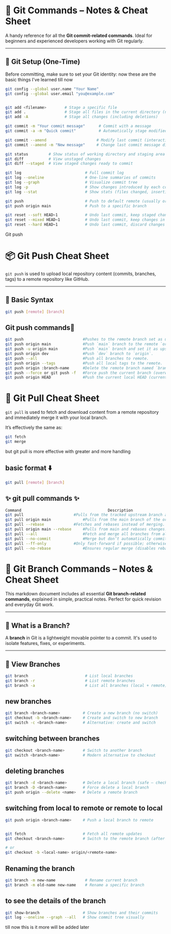 # 🚀 Git Commands – Notes & Cheat Sheet

A handy reference for all the **Git commit-related commands**. Ideal for beginners and experienced developers working with Git regularly.

---

## 🔧 Git Setup (One-Time)

Before committing, make sure to set your Git identity:
now these are the basic things I've learned till now

```bash
git config --global user.name "Your Name"
git config --global user.email "you@example.com"


git add <filename>        # Stage a specific file
git add .                 # Stage all files in the current directory (new + modified)
git add -A                # Stage all changes (including deletions)

git commit -m "Your commit message"      # Commit with a message
git commit -a -m "Quick commit"          # Automatically stage modified files and commit

git commit --amend                      # Modify last commit (interactive)
git commit --amend -m "New message"     # Change last commit message directly

git status         # Show status of working directory and staging area
git diff           # View unstaged changes
git diff --staged  # View staged changes ready to commit

git log                            # Full commit log
git log --oneline                  # One-line summaries of commits
git log --graph                    # Visualize commit tree
git log -p                         # Show changes introduced by each commit
git log --stat                     # Show stats (files changed, insertions/deletions)

git push                           # Push to default remote (usually origin)
git push origin main               # Push to a specific branch

git reset --soft HEAD~1            # Undo last commit, keep staged changes
git reset --mixed HEAD~1           # Undo last commit, keep changes in working directory
git reset --hard HEAD~1            # Undo last commit, discard changes

```

Git push
# 📦 Git Push Cheat Sheet

`git push` is used to upload local repository content (commits, branches, tags) to a remote repository like GitHub.

---

## 🚀 Basic Syntax

```bash
git push [remote] [branch]
```
## Git push commands🎀

```bash
git push                          #Pushes to the remote branch set as upstream.                                   |
git push origin main              #Push `main` branch to the remote `origin`.                                     |
git push -u origin main           #Push `main` branch and set it as upstream for future pushes.                   |
git push origin dev               #Push `dev` branch to `origin`.                                                 |
git push --all                    #Push all branches to remote.                                                   |
git push origin --tags            #Push all local tags to the remote.                                             |
git push origin :branch-name      #Delete the remote branch named `branch-name`.                                  |
git push --force or git push -f   #Force push the current branch (overwrite remote history).                      |
git push origin HEAD              #Push the current local HEAD (current branch) to the remote with the same name. |
```
# 🔄 Git Pull Cheat Sheet

`git pull` is used to fetch and download content from a remote repository and immediately merge it with your local branch.

It’s effectively the same as:
```bash
git fetch
git merge
```

but git pull is more effective with greater and more handling

## basic format ⬇️
```bash
git pull [remote] [branch]
```

## ✨ git pull commands ✨

```bash
Command	                                     Description
git pull	                  #Pulls from the tracked upstream branch and merges it.
git pull origin main	          #Pulls from the main branch of the origin remote.
git pull --rebase	          #Fetches and rebases instead of merging. Keeps history linear.
git pull origin main --rebase	  #Pulls from main and rebases changes.
git pull --all	                  #Fetch and merge all branches from all remotes.
git pull --no-commit	          #Merge but don’t automatically commit the result.
git pull --ff-only	          #Only fast-forward if possible; otherwise, abort.
git pull --no-rebase	          #Ensures regular merge (disables rebasing).
```

# 🌿 Git Branch Commands – Notes & Cheat Sheet

This markdown document includes all essential **Git branch-related commands**, explained in simple, practical notes. Perfect for quick revision and everyday Git work.

---

## 🌱 What is a Branch?

A **branch** in Git is a lightweight movable pointer to a commit. It's used to isolate features, fixes, or experiments.

---

## 📄 View Branches

```bash
git branch                         # List local branches
git branch -r                      # List remote branches
git branch -a                      # List all branches (local + remote)

```

## new branches

```bash
git branch <branch-name>          # Create a new branch (no switch)
git checkout -b <branch-name>     # Create and switch to new branch
git switch -c <branch-name>       # Alternative: create and switch

```

## switching between branches
```bash
git checkout <branch-name>        # Switch to another branch
git switch <branch-name>          # Modern alternative to checkout
```

## deleting branches
```bash
git branch -d <branch-name>       # Delete a local branch (safe – checks for merge)
git branch -D <branch-name>       # Force delete a local branch
git push origin --delete <name>   # Delete a remote branch
```

## switching from local to remote or remote to local
```bash
git push origin <branch-name>     # Push a local branch to remote


git fetch                         # Fetch all remote updates
git checkout <branch-name>        # Switch to the remote branch (after fetch)

# or
git checkout -b <local-name> origin/<remote-name>

```
## Renaming the branch 

``` bash
git branch -m new-name             # Rename current branch
git branch -m old-name new-name    # Rename a specific branch
```

## to see the details of the branch
```bash
git show-branch                   # Show branches and their commits
git log --oneline --graph --all   # Show commit tree visually
```

till now this is it more will be added later
